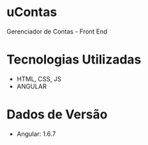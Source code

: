 # uContas
Gerenciador de Contas - Front End

# Tecnologias Utilizadas
- HTML, CSS, JS
- ANGULAR


# Dados de Versão
- Angular: 1.6.7
